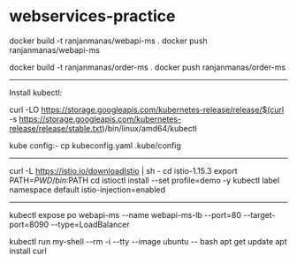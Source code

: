 # webservices-practice
docker build -t ranjanmanas/webapi-ms .
docker push ranjanmanas/webapi-ms


docker build -t ranjanmanas/order-ms .
docker push ranjanmanas/order-ms

----------------

Install kubectl:

curl -LO https://storage.googleapis.com/kubernetes-release/release/$(curl -s https://storage.googleapis.com/kubernetes-release/release/stable.txt)/bin/linux/amd64/kubectl

kube config:-
cp kubeconfig.yaml .kube/config

-----------------
curl -L https://istio.io/downloadIstio | sh -
cd istio-1.15.3
export PATH=$PWD/bin:$PATH
cd
istioctl install --set profile=demo -y
kubectl label namespace default istio-injection=enabled

-----------------

kubectl expose po webapi-ms --name webapi-ms-lb --port=80 --target-port=8090 --type=LoadBalancer


kubectl run my-shell --rm -i --tty --image ubuntu -- bash
apt get update
apt install curl

